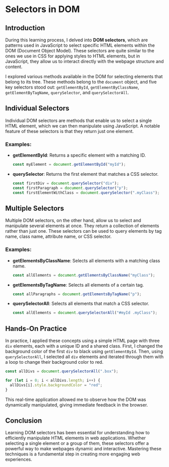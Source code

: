 # Selectors in DOM

## Introduction
During this learning process, I delved into **DOM selectors**, which are patterns used in JavaScript to select specific HTML elements within the DOM (Document Object Model). These selectors are quite similar to the ones we use in CSS for applying styles to HTML elements, but in JavaScript, they allow us to interact directly with the webpage structure and content.

I explored various methods available in the DOM for selecting elements that belong to its tree. These methods belong to the `document` object, and five key selectors stood out: `getElementById`, `getElementByClassName`, `getElementByTagName`, `querySelector`, and `querySelectorAll`.

## Individual Selectors
Individual DOM selectors are methods that enable us to select a single HTML element, which we can then manipulate using JavaScript. A notable feature of these selectors is that they return just one element.

### Examples:
- **getElementById**: Returns a specific element with a matching ID.
  ```js
  const myElement = document.getElementById("myId");
  ```

- **querySelector**: Returns the first element that matches a CSS selector.
  ```js
  const firstDiv = document.querySelector("div");
  const firstParagraph = document.querySelector("p");
  const firstElementWithClass = document.querySelector(".myClass");
  ```

## Multiple Selectors
Multiple DOM selectors, on the other hand, allow us to select and manipulate several elements at once. They return a collection of elements rather than just one. These selectors can be used to query elements by tag name, class name, attribute name, or CSS selector.

### Examples:
- **getElementsByClassName**: Selects all elements with a matching class name.
  ```js
  const allElements = document.getElementsByClassName("myClass");
  ```

- **getElementsByTagName**: Selects all elements of a certain tag.
  ```js
  const allParagraphs = document.getElementsByTagName("p");
  ```

- **querySelectorAll**: Selects all elements that match a CSS selector.
  ```js
  const allElements = document.querySelectorAll("#myId .myClass");
  ```

## Hands-On Practice
In practice, I applied these concepts using a simple HTML page with three `div` elements, each with a unique ID and a shared class. First, I changed the background color of the first `div` to black using `getElementById`. Then, using `querySelectorAll`, I selected all `div` elements and iterated through them with a loop to change their background color to red.

```js
const allDivs = document.querySelectorAll(".box");

for (let i = 0; i < allDivs.length; i++) {
  allDivs[i].style.backgroundColor = "red";
}
```

This real-time application allowed me to observe how the DOM was dynamically manipulated, giving immediate feedback in the browser.

## Conclusion
Learning DOM selectors has been essential for understanding how to efficiently manipulate HTML elements in web applications. Whether selecting a single element or a group of them, these selectors offer a powerful way to make webpages dynamic and interactive. Mastering these techniques is a fundamental step in creating more engaging web experiences.